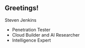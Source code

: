<h2 align="left"> Greetings! </h2>


Steven Jenkins
-  Penetration Tester 
-  Cloud Builder and AI Researcher
-  Intelligence Expert
